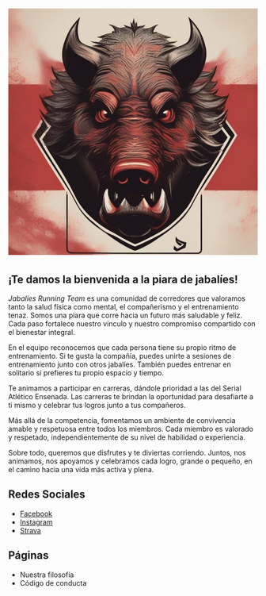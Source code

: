 # ![logo](assets/logo_jabalies.jpg)

## ¡Te damos la bienvenida a la piara de jabalíes!

_Jabalíes Running Team_ es una comunidad de corredores que valoramos tanto la salud física como mental, el compañerismo y el entrenamiento tenaz.
Somos una piara que corre hacia un futuro más saludable y feliz. Cada paso fortalece nuestro vínculo y nuestro compromiso compartido con el bienestar integral.

En el equipo reconocemos que cada persona tiene su propio ritmo de entrenamiento.
Si te gusta la compañía, puedes unirte a sesiones de entrenamiento junto con otros jabalíes.
También puedes entrenar en solitario si prefieres tu propio espacio y tiempo.

Te animamos a participar en carreras, dándole prioridad a las del Serial Atlético Ensenada.
Las carreras te brindan la oportunidad para desafiarte a ti mismo y celebrar tus logros junto a tus compañeros.

Más allá de la competencia, fomentamos un ambiente de convivencia amable y respetuosa entre todos los miembros.
Cada miembro es valorado y respetado, independientemente de su nivel de habilidad o experiencia.

Sobre todo, queremos que disfrutes y te diviertas corriendo.
Juntos, nos animamos, nos apoyamos y celebramos cada logro, grande o pequeño, en el camino hacia una vida más activa y plena.

## Redes Sociales

- [Facebook
](https://facebook.com/61556552277569/)
- [Instagram](https://www.instagram.com/jabalies_running_team_/)
- [Strava](https://www.strava.com/clubs/jabalies)

## Páginas

- Nuestra filosofía
- Código de conducta
